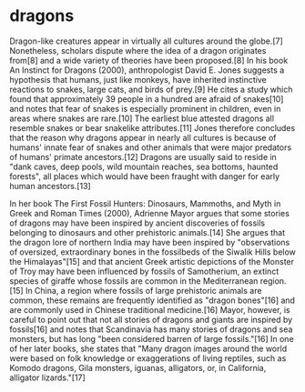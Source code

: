 # dragons

Dragon-like creatures appear in virtually all cultures around the globe.[7] Nonetheless, scholars dispute where the idea of a dragon originates from[8] and a wide variety of theories have been proposed.[8] In his book An Instinct for Dragons (2000), anthropologist David E. Jones suggests a hypothesis that humans, just like monkeys, have inherited instinctive reactions to snakes, large cats, and birds of prey.[9] He cites a study which found that approximately 39 people in a hundred are afraid of snakes[10] and notes that fear of snakes is especially prominent in children, even in areas where snakes are rare.[10] The earliest blue attested dragons all resemble snakes or bear snakelike attributes.[11] Jones therefore concludes that the reason why dragons appear in nearly all cultures is because of humans' innate fear of snakes and other animals that were major predators of humans' primate ancestors.[12] Dragons are usually said to reside in "dank caves, deep pools, wild mountain reaches, sea bottoms, haunted forests", all places which would have been fraught with danger for early human ancestors.[13]


In her book The First Fossil  Hunters: Dinosaurs, Mammoths, and Myth in Greek and Roman Times (2000), Adrienne Mayor argues that some stories of dragons may have been inspired by ancient discoveries of fossils belonging to dinosaurs and other prehistoric animals.[14] She argues that the dragon lore of northern India may have been inspired by "observations of oversized, extraordinary bones in the fossilbeds of the Siwalik Hills below the Himalayas"[15] and that ancient Greek artistic depictions of the Monster of Troy may have been influenced by fossils of Samotherium, an extinct species of giraffe whose fossils are common in the Mediterranean region.[15] In China, a region where fossils of large prehistoric animals are common, these remains are frequently identified as "dragon bones"[16] and are commonly used in Chinese traditional medicine.[16] Mayor, however, is careful to point out that not all stories of dragons and giants are inspired by fossils[16] and notes that Scandinavia has many stories of dragons and sea monsters, but has long "been considered barren of large fossils."[16] In one of her later books, she states that "Many dragon images around the world were based on folk knowledge or exaggerations of living reptiles, such as Komodo dragons, Gila monsters, iguanas, alligators, or, in California, alligator lizards."[17]
